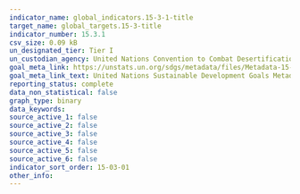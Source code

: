 ```yaml
---
indicator_name: global_indicators.15-3-1-title
target_name: global_targets.15-3-title
indicator_number: 15.3.1
csv_size: 0.09 kB
un_designated_tier: Tier I
un_custodian_agency: United Nations Convention to Combat Desertification (UNCCD)
goal_meta_link: https://unstats.un.org/sdgs/metadata/files/Metadata-15-03-01.pdf
goal_meta_link_text: United Nations Sustainable Development Goals Metadata (PDF 4.0 MB)
reporting_status: complete
data_non_statistical: false
graph_type: binary
data_keywords:  
source_active_1: false
source_active_2: false
source_active_3: false
source_active_4: false
source_active_5: false
source_active_6: false
indicator_sort_order: 15-03-01
other_info: 
---
```

